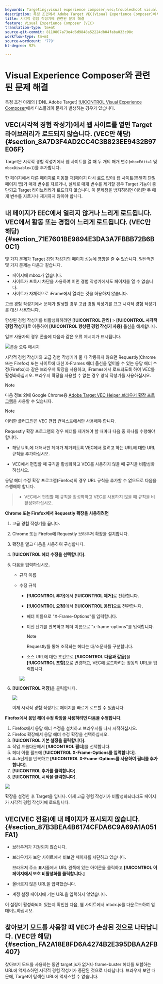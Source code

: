 ```yaml
---
keywords: Targeting;visual experience composer;vec;troubleshoot visual experience composer;troubleshooting;tls;tls 1.2
description: 특정 조건에서 Adobe Target VEC(Visual Experience Composer)에서 디스플레이 문제가 발생하는 경우가 있습니다.
title: 시각적 경험 작성기에 관련된 문제 해결
feature: Visual Experience Composer (VEC)
translation-type: tm+mt
source-git-commit: 8110807a73e4d6d9848a52224db04faba033c98c
workflow-type: tm+mt
source-wordcount: '779'
ht-degree: 92%

---
```



# Visual Experience Composer와 관련된 문제 해결

특정 조건 아래의 [!DNL Adobe Target] [!UICONTROL Visual Experience Composer](VEC)에서 디스플레이 문제가 발생하는 경우가 있습니다.

## VEC(시각적 경험 작성기)에서 웹 사이트를 열면 Target 라이브러리가 로드되지 않습니다. (VEC만 해당) {#section_8A7D3F4AD2CC4C3B823EE9432B97E06F}

Target은 시각적 경험 작성기에서 웹 사이트를 열 때 두 개의 매개 변수(`mboxEdit=1` 및 `mboxDisable=1`)를 추가합니다.

한 페이지에서 다른 페이지로 이동할 때(페이지 다시 로드 없이) 웹 사이트(특별히 단일 페이지 앱)가 매개 변수를 자르거나, 실제로 매개 변수를 제거할 경우 Target 기능이 중단되고 Target 라이브러리가 로드되지 않습니다.
이 문제점을 방지하려면 이러한 두 매개 변수를 자르거나 제거하지 않아야 합니다.

## 내 페이지가 EEC에서 열리지 않거나 느리게 로드됩니다. VEC에서 활동 또는 경험이 느리게 로드됩니다. (VEC만 해당)  {#section_71E7601BE9894E3DA3A7FBBB72B6B0C1}

몇 가지 문제가 Target 경험 작성기의 페이지 성능에 영향을 줄 수 있습니다. 일반적인 몇 가지 문제는 다음과 같습니다.

* 페이지에 mbox가 없습니다.
* 사이트가 프록시 차단을 사용하여 어떤 경험 작성기에서도 페이지를 열 수 없습니다.
* 사이트가 자체적으로 iFrame에서 열리는 것을 허용하지 않습니다.

고급 경험 작성기에서 문제가 발생할 경우 고급 경험 작성기를 끄고 시각적 경험 작성기를 대신 사용합니다.

향상된 경험 작성기를 비활성화하려면 **[!UICONTROL 관리]** > **[!UICONTROL 시각적 경험 작성기]**&#x200B;로 이동하여 **[!UICONTROL 향상된 경험 작성기 사용]** 옵션을 해제합니다.

일부 사용자의 경우 콘솔에 다음과 같은 오류 메시지가 표시됩니다.

![콘솔 오류 메시지](/help/c-experiences/c-visual-experience-composer/r-troubleshoot-composer/assets/console_error_message.jpg)

시각적 경험 작성기와 고급 경험 작성기가 둘 다 작동하지 않으면 Requestly(Chrome 또는 Firefox) 또는 사이트에 대한 X-Frames 헤더 옵션을 덮어쓸 수 있는 응답 헤더 수정(Firefox)과 같은 브라우저 확장을 사용하고, iFrames에서 로드되도록 하여 VEC를 활성화하십시오. 브라우저 확장을 사용할 수 없는 경우 양식 작성기를 사용하십시오.

>[!NOTE]
>
>다음 정보 외에 Google Chrome용 [Adobe Target VEC Helper 브라우저 확장 프로그램](/help/c-experiences/c-visual-experience-composer/r-troubleshoot-composer/vec-helper-browser-extension.md)을 사용할 수 있습니다.


>[!NOTE]
>
>이러한 플러그인은 VEC 편집 컨텍스트에서만 사용해야 합니다.
>
>Requestly 확장 프로그램의 경우 헤더를 제거해야 할 때마다 다음 중 하나를 수행해야 합니다.
>
>* 해당 URL에 대해서만 헤더가 제거되도록 VEC에서 열려고 하는 URL에 대한 URL 규칙을 추가하십시오.
   >
   >
* VEC에서 편집할 때 규칙을 활성화하고 VEC를 사용하지 않을 때 규칙을 비활성화하십시오.
>
>
응답 헤더 수정 확장 프로그램(Firefox)의 경우 URL 규칙을 추가할 수 없으므로 다음을 수행해야 합니다.
>
>* VEC에서 편집할 때 규칙을 활성화하고 VEC를 사용하지 않을 때 규칙을 비활성화하십시오.


**Chrome 또는 Firefox에서 Requestly 확장을 사용하려면**

1. 고급 경험 작성기를 끕니다.
1. Chrome 또는 Firefox에 Requestly 브라우저 확장을 설치합니다.
1. 확장을 열고 다음을 사용하여 구성합니다.
1. **[!UICONTROL 헤더 수정을 선택합니다]**.
1. 다음을 입력하십시오.

   * 규칙 이름
   * 수정 규칙

      * **[!UICONTROL 추가]**&#x200B;에서 **[!UICONTROL 제거]**&#x200B;로 전환합니다.
      * **[!UICONTROL 요청]**&#x200B;에서 **[!UICONTROL 응답]**&#x200B;으로 전환합니다.
      * 헤더 이름으로 &quot;X-Frame-Options&quot;를 입력합니다.
      * 이전 단계를 반복하고 헤더 이름으로 &quot;x-frame-options&quot;를 입력합니다.

         >[!NOTE]
         >
         >Requestly를 통해 조작되는 헤더는 대/소문자를 구분합니다.

      * 소스 URL에 대한 조건으로 **[!UICONTROL 다음과 같음]**&#x200B;을 **[!UICONTROL 포함]**&#x200B;으로 변경하고, VEC에 로드하려는 활동의 URL을 입력합니다.

      ![](assets/chrome_extension.png)


1. **[!UICONTROL 저장]**&#x200B;을 클릭합니다.

   ![](assets/requestly.png)

   이제 시각적 경험 작성기로 페이지를 빠르게 로드할 수 있습니다.

**Firefox에서 응답 헤더 수정 확장을 사용하려면 다음을 수행합니다.**

1. Firefox에서 응답 헤더 수정을 설치하고 브라우저를 다시 시작하십시오.
1. Firefox 확장에서 응답 헤더 수정 확장을 선택하십시오.
1. **[!UICONTROL 기본 설정을 클릭합니다]**.
1. 작업 드롭다운에서 **[!UICONTROL 필터]**&#x200B;를 선택합니다.
1. 헤더 이름 필드에 **[!UICONTROL X-Frame-Options를 입력합니다]**.
1. 4~5단계를 반복하고 **[!UICONTROL X-Frame-Options를 사용하여 필터를 추가합니다]**.
1. **[!UICONTROL 추가를 클릭합니다]**.
1. **[!UICONTROL 시작을 클릭합니다]**.

![](assets/firefox_extension.png)

확장을 설정한 후 Target을 엽니다. 이제 고급 경험 작성기가 비활성화되더라도 페이지가 시각적 경험 작성기에 로드됩니다.

## VEC(VEC 전용)에 내 페이지가 표시되지 않습니다.  {#section_87B3BEA4B6174CFDA6C9A69A1A051FA1}

* 브라우저가 지원되지 않습니다.
* 브라우저가 보안 사이트에서 비보안 페이지를 차단하고 있습니다.

   브라우저 주소 표시줄에서 URL 왼쪽에 있는 아이콘을 클릭하고 **[!UICONTROL 이 페이지에서 보호 비활성화를 클릭합니다.]**
* 올바르지 않은 URL을 입력했습니다.
* 계정 설정 페이지에 기본 URL을 입력하지 않았습니다.

이 설정이 활성화되어 있는지 확인한 다음, 웹 사이트에서 mbox.js를 다운로드하여 업데이트하십시오.

## 찾아보기 모드를 사용할 때 VEC가 손상된 것으로 나타납니다. (VEC만 해당)  {#section_FA2A18E8FD6A4274B2E395DBAA2FB407}

찾아보기 모드를 사용하는 동안 target.js가 없거나 frame-buster 헤더를 포함하는 URL에 액세스하면 시각적 경험 작성기가 중단된 것으로 나타납니다. 브라우저 보안 때문에, Target이 탐색한 URL에 액세스할 수 없습니다.
